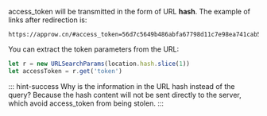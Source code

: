 <IntegrationDetailCard title="Handle Callback">

access_token will be transmitted in the form of URL **hash**. The example of links after redirection is:

```
https://approw.cn/#access_token=56d7c5649b486abfa67798d11c7e98ea741cab58&state=1234124
```

You can extract the token parameters from the URL:

```js
let r = new URLSearchParams(location.hash.slice(1))
let accessToken = r.get('token')
```

::: hint-success
Why is the information in the URL hash instead of the query? Because the hash content will not be sent directly to the server, which avoid access_token from being stolen.
:::

</IntegrationDetailCard>
